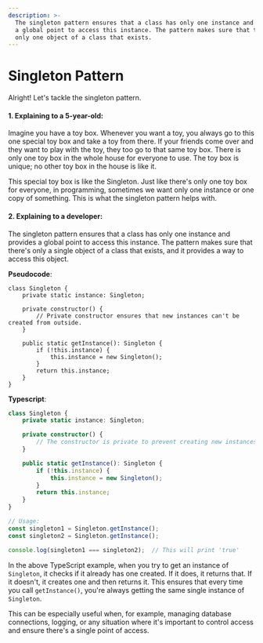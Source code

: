 ```yaml
---
description: >-
  The singleton pattern ensures that a class has only one instance and provides
  a global point to access this instance. The pattern makes sure that there's
  only one object of a class that exists.
---
```


# Singleton Pattern

Alright! Let's tackle the singleton pattern.

#### 1. Explaining to a 5-year-old:

Imagine you have a toy box. Whenever you want a toy, you always go to this one special toy box and take a toy from there. If your friends come over and they want to play with the toy, they too go to that same toy box. There is only one toy box in the whole house for everyone to use. The toy box is unique; no other toy box in the house is like it.

This special toy box is like the Singleton. Just like there's only one toy box for everyone, in programming, sometimes we want only one instance or one copy of something. This is what the singleton pattern helps with.

#### 2. Explaining to a developer:

The singleton pattern ensures that a class has only one instance and provides a global point to access this instance. The pattern makes sure that there's only a single object of a class that exists, and it provides a way to access this object.

**Pseudocode**:

```
class Singleton {
    private static instance: Singleton;

    private constructor() {
        // Private constructor ensures that new instances can't be created from outside.
    }

    public static getInstance(): Singleton {
        if (!this.instance) {
            this.instance = new Singleton();
        }
        return this.instance;
    }
}
```

**Typescript**:

```typescript
class Singleton {
    private static instance: Singleton;

    private constructor() {
        // The constructor is private to prevent creating new instances of Singleton
    }

    public static getInstance(): Singleton {
        if (!this.instance) {
            this.instance = new Singleton();
        }
        return this.instance;
    }
}

// Usage:
const singleton1 = Singleton.getInstance();
const singleton2 = Singleton.getInstance();

console.log(singleton1 === singleton2);  // This will print 'true'
```

In the above TypeScript example, when you try to get an instance of `Singleton`, it checks if it already has one created. If it does, it returns that. If it doesn't, it creates one and then returns it. This ensures that every time you call `getInstance()`, you're always getting the same single instance of `Singleton`.

This can be especially useful when, for example, managing database connections, logging, or any situation where it's important to control access and ensure there's a single point of access.
